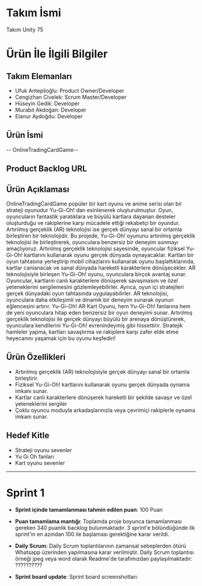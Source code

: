 # **Takım İsmi**

Takım Unity 75

# Ürün İle İlgili Bilgiler

## Takım Elemanları
- Ufuk Anteplioğlu: Product Owner/Developer
- Cengizhan Civelek: Scrum Master/Developer
- Hüseyin Gedik: Developer
- Murabıt Akdoğan: Developer
- Elanur Aydoğdu: Developer

## Ürün İsmi

-- OnlineTradingCardGame--

## Product Backlog URL


## Ürün Açıklaması

OnlineTradingCardGame popüler bir kart oyunu ve anime serisi olan bir strateji oyunudur Yu-Gi-Oh! dan esinlenerek oluşturulmuştur. Oyun, oyuncuların fantastik yaratıklara ve büyülü kartlara dayanan desteler oluşturduğu ve rakiplerine karşı mücadele ettiği rekabetçi bir oyundur. Artırılmış gerçeklik (AR) teknolojisi ise gerçek dünyayı sanal bir ortamla birleştiren bir teknolojidir.
Bu projede, Yu-Gi-Oh! oyununu artırılmış gerçeklik teknolojisi ile birleştirerek, oyunculara benzersiz bir deneyim sunmayı amaçlıyoruz. Artırılmış gerçeklik teknolojisi sayesinde, oyuncular fiziksel Yu-Gi-Oh! kartlarını kullanarak oyunu gerçek dünyada oynayacaklar. Kartları bir oyun tahtasına yerleştirip mobil cihazlarını kullanarak oyunu başlattıklarında, kartlar canlanacak ve sanal dünyada hareketli karakterlere dönüşecekler.
AR teknolojisiyle birleşen Yu-Gi-Oh! oyunu, oyunculara birçok avantaj sunar. Oyuncular, kartların canlı karakterlere dönüşerek savaşmasını ve özel yeteneklerini sergilemesini gözlemleyebilirler. Ayrıca, oyun içi stratejileri gerçek dünyadaki oyun tahtasında uygulayabilirler. AR teknolojisi, oyunculara daha etkileşimli ve dinamik bir deneyim sunarak oyunun eğlencesini artırır.
Yu-Gi-Oh! AR Kart Oyunu, hem Yu-Gi-Oh! fanlarına hem de yeni oyunculara hitap eden benzersiz bir oyun deneyimi sunar. Artırılmış gerçeklik teknolojisi ile gerçek dünyayı büyülü bir arenaya dönüştürerek, oyunculara kendilerini Yu-Gi-Oh! evrenindeymiş gibi hissettirir. Stratejik hamleler yapma, kartları savaştırma ve rakiplere karşı zafer elde etme heyecanını yaşamak için bu oyunu keşfedin!

## Ürün Özellikleri

- Artırılmış gerçeklik (AR) teknolojisiyle gerçek dünyayı sanal bir ortamla birleştirir.
- Fiziksel Yu-Gi-Oh! kartlarını kullanarak oyunu gerçek dünyada oynama imkanı sunar.
- Kartlar canlı karakterlere dönüşerek hareketli bir şekilde savaşır ve özel yeteneklerini sergiler
- Çoklu oyuncu moduyla arkadaşlarınızla veya çevrimiçi rakiplerle oynama imkanı sunar.

## Hedef Kitle

- Strateji oyunu sevenler
- Yu Gi Oh fanları
- Kart oyunu sevenler

---

# Sprint 1

- **Sprint içinde tamamlanması tahmin edilen puan**: 100 Puan



- **Puan tamamlama mantığı**: Toplamda proje boyunca tamamlanması gereken 340 puanlık backlog bulunmaktadır. 3 sprint'e bölündüğünde ilk sprint'in en azından 100 ile başlaması gerektiğine karar verildi.


- **Daily Scrum**: Daily Scrum toplantılarının zamansal sebeplerden ötürü Whatsapp üzerinden yapılmasına karar verilmiştir. Daily Scrum toplantısı örneği jpeg veya word olarak Readme'de tarafımızdan paylaşılmaktadır: ??????????

- **Sprint board update**: Sprint board screenshotları: 

